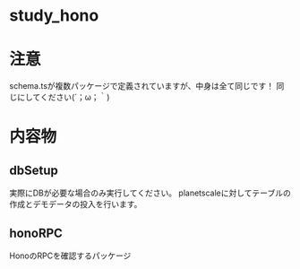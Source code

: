 # study_hono

# 注意
schema.tsが複数パッケージで定義されていますが、中身は全て同じです！
同じにしてください(´；ω；｀)

# 内容物
## dbSetup
実際にDBが必要な場合のみ実行してください。
planetscaleに対してテーブルの作成とデモデータの投入を行います。

## honoRPC
HonoのRPCを確認するパッケージ